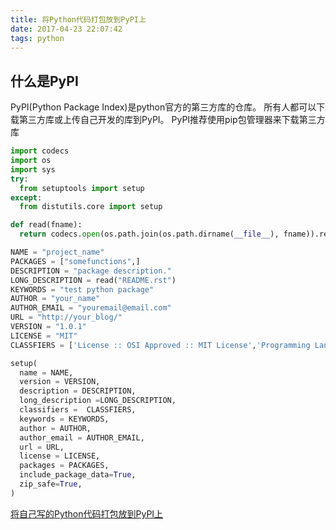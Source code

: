 ```yaml
---
title: 将Python代码打包放到PyPI上
date: 2017-04-23 22:07:42
tags: python
---
```


## 什么是PyPI

PyPI(Python Package Index)是python官方的第三方库的仓库。
所有人都可以下载第三方库或上传自己开发的库到PyPI。
PyPI推荐使用pip包管理器来下载第三方库

```python
import codecs
import os
import sys
try:
  from setuptools import setup
except:
  from distutils.core import setup

def read(fname):
  return codecs.open(os.path.join(os.path.dirname(__file__), fname)).read()

NAME = "project_name"
PACKAGES = ["somefunctions",]
DESCRIPTION = "package description."
LONG_DESCRIPTION = read("README.rst")
KEYWORDS = "test python package"
AUTHOR = "your_name"
AUTHOR_EMAIL = "youremail@email.com"
URL = "http://your_blog/"
VERSION = "1.0.1"
LICENSE = "MIT"
CLASSFIERS = ['License :: OSI Approved :: MIT License','Programming Language :: Python','Intended Audience :: Developers','Operating System :: OS Independent']

setup(
  name = NAME,
  version = VERSION,
  description = DESCRIPTION,
  long_description =LONG_DESCRIPTION,
  classifiers =  CLASSFIERS,
  keywords = KEYWORDS,
  author = AUTHOR,
  author_email = AUTHOR_EMAIL,
  url = URL,
  license = LICENSE,
  packages = PACKAGES,
  include_package_data=True,
  zip_safe=True,
)

```
[将自己写的Python代码打包放到PyPI上](http://blog.csdn.net/crisschan/article/details/51840552)